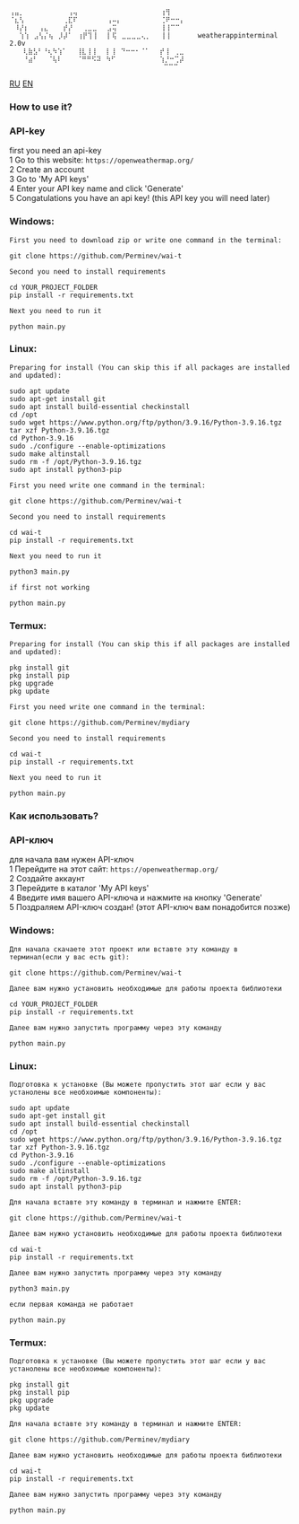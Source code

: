 ```
⢠⣤⡀⠀⠀⠀⠀⠀⠀⠀⠀⠀⢠⢤⠀⠀⠀⠀⠀⠀⠀⠀⠀⠀⠀⠀⠀⠀⠀⠀⠀⢰⢻⠀⠀⠀⠀⠀⠀
⠈⣆⢣⠀⠀⠀⠀⠀⠀⠀⠀⢀⣏⠏⠀⠀⠀⠀⠀⠀⢠⠤⡄⠀⠀⠀⠀⠀⠀⠀⠀⢈⠟⠒⠒⡄⠀⠀
⠀⠸⡜⡆⠀⠀⢠⣄⠀⠀⠀⡞⡜⠀⠀⢀⣀⣀⠀⠀⣠⢭⠀⠀⠀⠀⠀⠀⠀⠀⠀⢸⢸⠉⠉⠀⠀⠀
⠀⠀⢱⢱⠀⣠⢣⡌⢦⠀⡸⡼⠁⠀⢰⡟⢹⢸⠀⠀⡇⢯⠀⣀⣀⣀⣀⢄⡀⠀⠀⢸⢸⠀⠀⠀⠀  weatherappinterminal 2.0v
 ⠀⠀⢇⣷⣣⠃⠘⢆⠳⢱⠁⠀⠀⢸⣇⢸⢸⠀⠀⡇⢸⠀⠙⠒⠒⠂⠈⠁⠀⠀⡞⢸⠀⢀⣀⠀
 ⠀⠀⠘⣴⠃⠀⠀⠈⢧⠇⠀⠀⠀⠈⠛⠛⠫⠽⠀⠳⠋⠀⠀⠀⠀⠀⠀⠀⠀⠀⢱⡘⠒⢉⡼⠀⠀
  ⠀⠀⠀⠀⠀⠀⠀⠀⠀⠀⠀⠀⠀⠀⠀⠀⠀⠀⠀⠀⠀⠀⠀⠀⠀⠀⠀⠀⠀⠀⠉⠉⠉⠀⠀⠀⠀⠀⠀
```
[RU](https://github.com/Perminev/wai-t/tree/main#%D0%BA%D0%B0%D0%BA-%D0%B8%D1%81%D0%BF%D0%BE%D0%BB%D1%8C%D0%B7%D0%BE%D0%B2%D0%B0%D1%82%D1%8C)
[EN](https://github.com/Perminev/wai-t/tree/main#how-to-use-it)
### How to use it?
### API-key
first you need an api-key <br />
1 Go to this website:
`
https://openweathermap.org/
` <br />
2 Create an account <br />
3 Go to 'My API keys' <br />
4 Enter your API key name and click 'Generate' <br />
5 Congatulations you have an api key! (this API key you will need later) <br />
### Windows:
`First you need to download zip or write one command in the terminal:`
```
git clone https://github.com/Perminev/wai-t
```
`Second you need to install requirements`
```
cd YOUR_PROJECT_FOLDER
pip install -r requirements.txt
```
`Next you need to run it`
```
python main.py
```
### Linux:
`Preparing for install (You can skip this if all packages are installed and updated):`
```
sudo apt update
sudo apt-get install git
sudo apt install build-essential checkinstall
cd /opt
sudo wget https://www.python.org/ftp/python/3.9.16/Python-3.9.16.tgz
tar xzf Python-3.9.16.tgz 
cd Python-3.9.16 
sudo ./configure --enable-optimizations
sudo make altinstall
sudo rm -f /opt/Python-3.9.16.tgz
sudo apt install python3-pip
```
`First you need write one command in the terminal:`
```
git clone https://github.com/Perminev/wai-t
```
`Second you need to install requirements`
```
cd wai-t
pip install -r requirements.txt
```
`Next you need to run it`
```
python3 main.py
```
`if first not working`
```
python main.py
```

### Termux:
`Preparing for install (You can skip this if all packages are installed and updated):`
```
pkg install git
pkg install pip
pkg upgrade
pkg update
```
`First you need write one command in the terminal:`
```
git clone https://github.com/Perminev/mydiary
```
`Second you need to install requirements`
```
cd wai-t
pip install -r requirements.txt
```
`Next you need to run it`
```
python main.py
```

### Как использовать?

### API-ключ
для начала вам нужен API-ключ <br />
1 Перейдите на этот сайт:
`
https://openweathermap.org/
` <br />
2 Создайте аккаунт <br />
3 Перейдите в каталог 'My API keys' <br />
4 Введите имя вашего API-ключа и нажмите на кнопку 'Generate' <br />
5 Поздраляем API-ключ создан! (этот API-ключ вам понадобится позже) <br />
### Windows:
`Для начала скачаете этот проект или вставте эту команду в терминал(если у вас есть git):`
```
git clone https://github.com/Perminev/wai-t
```
`Далее вам нужно установить необходимые для работы проекта библиотеки`
```
cd YOUR_PROJECT_FOLDER
pip install -r requirements.txt
```
`Далее вам нужно запустить программу через эту команду`
```
python main.py
```
### Linux:
`Подготовка к установке (Вы можете пропустить этот шаг если у вас устанолены все необхоимые компоненты):`
```
sudo apt update
sudo apt-get install git
sudo apt install build-essential checkinstall
cd /opt
sudo wget https://www.python.org/ftp/python/3.9.16/Python-3.9.16.tgz
tar xzf Python-3.9.16.tgz 
cd Python-3.9.16 
sudo ./configure --enable-optimizations
sudo make altinstall
sudo rm -f /opt/Python-3.9.16.tgz
sudo apt install python3-pip
```
`Для начала вставте эту команду в терминал и нажмите ENTER:`
```
git clone https://github.com/Perminev/wai-t
```
`Далее вам нужно установить необходимые для работы проекта библиотеки`
```
cd wai-t
pip install -r requirements.txt
```
`Далее вам нужно запустить программу через эту команду`
```
python3 main.py
```
`если первая команда не работает`
```
python main.py
```

### Termux:
`Подготовка к установке (Вы можете пропустить этот шаг если у вас устанолены все необхоимые компоненты):`
```
pkg install git
pkg install pip
pkg upgrade
pkg update
```
`Для начала вставте эту команду в терминал и нажмите ENTER:`
```
git clone https://github.com/Perminev/mydiary
```
`Далее вам нужно установить необходимые для работы проекта библиотеки`
```
cd wai-t
pip install -r requirements.txt
```
`Далее вам нужно запустить программу через эту команду`
```
python main.py
```
